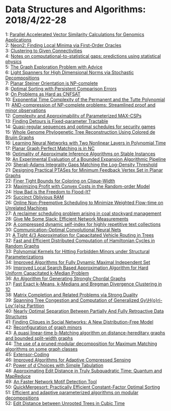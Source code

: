 # Data Structures and Algorithms: 2018/4/22-28  
1: [Parallel Accelerated Vector Similarity Calculations for Genomics  Applications](https://doi.org/10.48550/arXiv.1705.08210)  
2: [Neon2: Finding Local Minima via First-Order Oracles](https://doi.org/10.48550/arXiv.1711.06673)  
3: [Clustering to Given Connectivities](https://doi.org/10.48550/arXiv.1803.09483)  
4: [Notes on computational-to-statistical gaps: predictions using  statistical physics](https://doi.org/10.48550/arXiv.1803.11132)  
5: [The Graph Exploration Problem with Advice](https://doi.org/10.48550/arXiv.1804.06675)  
6: [Light Spanners for High Dimensional Norms via Stochastic Decompositions](https://doi.org/10.48550/arXiv.1804.07456)  
7: [Planar Steiner Orientation is NP-complete](https://doi.org/10.48550/arXiv.1804.07496)  
8: [Optimal Sorting with Persistent Comparison Errors](https://doi.org/10.48550/arXiv.1804.07575)  
9: [On Problems as Hard as CNFSAT](https://doi.org/10.48550/arXiv.1112.2275)  
10: [Exponential Time Complexity of the Permanent and the Tutte Polynomial](https://doi.org/10.48550/arXiv.1206.1775)  
11: [AND-compression of NP-complete problems: Streamlined proof and minor  observations](https://doi.org/10.48550/arXiv.1405.4472)  
12: [Complexity and Approximability of Parameterized MAX-CSPs](https://doi.org/10.48550/arXiv.1511.05546)  
13: [Finding Detours is Fixed-parameter Tractable](https://doi.org/10.48550/arXiv.1607.07737)  
14: [Quasi-regular sequences and optimal schedules for security games](https://doi.org/10.48550/arXiv.1611.07169)  
15: [Whole Genome Phylogenetic Tree Reconstruction Using Colored de Bruijn  Graphs](https://doi.org/10.48550/arXiv.1709.00164)  
16: [Learning Neural Networks with Two Nonlinear Layers in Polynomial Time](https://doi.org/10.48550/arXiv.1709.06010)  
17: [Planar Graph Perfect Matching is in NC](https://doi.org/10.48550/arXiv.1709.07822)  
18: [Optimality of Approximate Inference Algorithms on Stable Instances](https://doi.org/10.48550/arXiv.1711.02195)  
19: [An Experimental Evaluation of a Bounded Expansion Algorithmic Pipeline](https://doi.org/10.48550/arXiv.1712.06690)  
20: [Sherali-Adams Integrality Gaps Matching the Log-Density Threshold](https://doi.org/10.48550/arXiv.1804.07842)  
21: [Designing Practical PTASes for Minimum Feedback Vertex Set in Planar  Graphs](https://doi.org/10.48550/arXiv.1804.07869)  
22: [Finer Tight Bounds for Coloring on Clique-Width](https://doi.org/10.48550/arXiv.1804.07975)  
23: [Maximizing Profit with Convex Costs in the Random-order Model](https://doi.org/10.48550/arXiv.1804.08172)  
24: [How Bad is the Freedom to Flood-It?](https://doi.org/10.48550/arXiv.1804.08236)  
25: [Succinct Oblivious RAM](https://doi.org/10.48550/arXiv.1804.08285)  
26: [Online Non-Preemptive Scheduling to Minimize Weighted Flow-time on  Unrelated Machines](https://doi.org/10.48550/arXiv.1804.08317)  
27: [A reclaimer scheduling problem arising in coal stockyard management](https://doi.org/10.48550/arXiv.1402.4178)  
28: [Give Me Some Slack: Efficient Network Measurements](https://doi.org/10.48550/arXiv.1703.01166)  
29: [A compressed dynamic self-index for highly repetitive text collections](https://doi.org/10.48550/arXiv.1711.02855)  
30: [Communication-Optimal Convolutional Neural Nets](https://doi.org/10.48550/arXiv.1802.06905)  
31: [A Tight 4/3 Approximation for Capacitated Vehicle Routing in Trees](https://doi.org/10.48550/arXiv.1804.08791)  
32: [Fast and Efficient Distributed Computation of Hamiltonian Cycles in  Random Graphs](https://doi.org/10.48550/arXiv.1804.08819)  
33: [Polynomial Kernels for Hitting Forbidden Minors under Structural  Parameterizations](https://doi.org/10.48550/arXiv.1804.08885)  
34: [Improved Algorithms for Fully Dynamic Maximal Independent Set](https://doi.org/10.48550/arXiv.1804.08908)  
35: [Improved Local Search Based Approximation Algorithm for Hard Uniform  Capacitated k-Median Problem](https://doi.org/10.48550/arXiv.1804.08948)  
36: [An Algorithm for Generating Strongly Chordal Graphs](https://doi.org/10.48550/arXiv.1804.09019)  
37: [Fast Exact k-Means, k-Medians and Bregman Divergence Clustering in 1D](https://doi.org/10.48550/arXiv.1701.07204)  
38: [Matrix Completion and Related Problems via Strong Duality](https://doi.org/10.48550/arXiv.1704.08683)  
39: [Spanning Tree Congestion and Computation of Generalized  Gy\H{o}ri-Lov\'{a}sz Partition](https://doi.org/10.48550/arXiv.1802.07632)  
40: [Nearly Optimal Separation Between Partially And Fully Retroactive Data  Structures](https://doi.org/10.48550/arXiv.1804.06932)  
41: [Finding Cliques in Social Networks: A New Distribution-Free Model](https://doi.org/10.48550/arXiv.1804.07431)  
42: [Reconfiguration of graph minors](https://doi.org/10.48550/arXiv.1804.09240)  
43: [A quasi linear-time b-Matching algorithm on distance-hereditary graphs  and bounded split-width graphs](https://doi.org/10.48550/arXiv.1804.09393)  
44: [The use of a pruned modular decomposition for Maximum Matching  algorithms on some graph classes](https://doi.org/10.48550/arXiv.1804.09407)  
45: [Extensor-Coding](https://doi.org/10.48550/arXiv.1804.09448)  
46: [Improved Algorithms for Adaptive Compressed Sensing](https://doi.org/10.48550/arXiv.1804.09673)  
47: [Power of $d$ Choices with Simple Tabulation](https://doi.org/10.48550/arXiv.1804.09684)  
48: [Approximating Edit Distance in Truly Subquadratic Time: Quantum and  MapReduce](https://doi.org/10.48550/arXiv.1804.04178)  
49: [An Faster Network Motif Detection Tool](https://doi.org/10.48550/arXiv.1804.09741)  
50: [QuickMergesort: Practically Efficient Constant-Factor Optimal Sorting](https://doi.org/10.48550/arXiv.1804.10062)  
51: [Efficient and adaptive parameterized algorithms on modular  decompositions](https://doi.org/10.48550/arXiv.1804.10173)  
52: [Edit Distance between Unrooted Trees in Cubic Time](https://doi.org/10.48550/arXiv.1804.10186)  